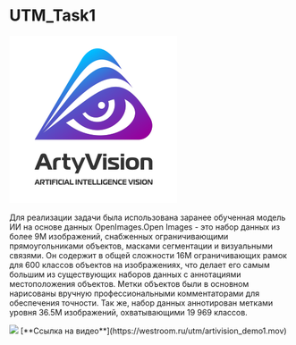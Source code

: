 # UTM_Task1


![Image alt](readme_content/ar_logo.png)


Для реализации задачи была использована заранее обученная модель ИИ на основе данных OpenImages.Open Images - это набор данных из более 9M изображений, снабженных ограничивающими прямоугольниками объектов, масками сегментации и визуальными связями. 
Он содержит в общей сложности 16M ограничивающих рамок для 600 классов объектов на изображениях, что делает его самым большим из существующих наборов данных с аннотациями местоположения объектов.
Метки объектов были в основном нарисованы вручную профессиональными комментаторами для обеспечения точности. 
Так же, набор данных аннотирован метками уровня 36.5M изображений, охватывающими 19 969 классов.

<img src="https://westroom.ru/utm/artivision_demo1.mov"/>
[**Ссылка на видео**](https://westroom.ru/utm/artivision_demo1.mov)